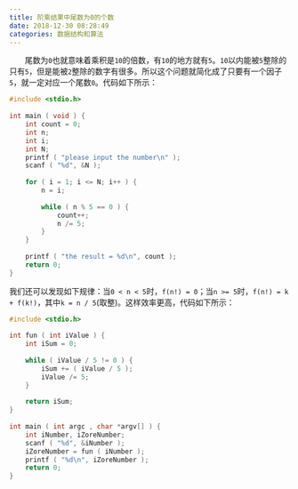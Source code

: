 ```yaml
---
title: 阶乘结果中尾数为0的个数
date: 2018-12-30 08:28:49
categories: 数据结构和算法
---
```

&emsp;&emsp;尾数为`0`也就意味着乘积是`10`的倍数，有`10`的地方就有`5`。`10`以内能被`5`整除的只有`5`，但是能被`2`整除的数字有很多。所以这个问题就简化成了只要有一个因子`5`，就一定对应一个尾数`0`。代码如下所示：

``` c
#include <stdio.h>
​
int main ( void ) {
    int count = 0;
    int n;
    int i;
    int N;
    printf ( "please input the number\n" );
    scanf ( "%d", &N );
​
    for ( i = 1; i <= N; i++ ) {
        n = i;
​
        while ( n % 5 == 0 ) {
            count++;
            n /= 5;
        }
    }
​
    printf ( "the result = %d\n", count );
    return 0;
}
```

我们还可以发现如下规律：当`0 < n < 5`时，`f(n!) = 0`；当`n >= 5`时，`f(n!) = k + f(k!)`，其中`k = n / 5`(取整)。这样效率更高，代码如下所示：

``` c
#include <stdio.h>
​
int fun ( int iValue ) {
    int iSum = 0;
​
    while ( iValue / 5 != 0 ) {
        iSum += ( iValue / 5 );
        iValue /= 5;
    }
​
    return iSum;
}
​
int main ( int argc , char *argv[] ) {
    int iNumber, iZoreNumber;
    scanf ( "%d", &iNumber );
    iZoreNumber = fun ( iNumber );
    printf ( "%d\n", iZoreNumber );
    return 0;
}
```
